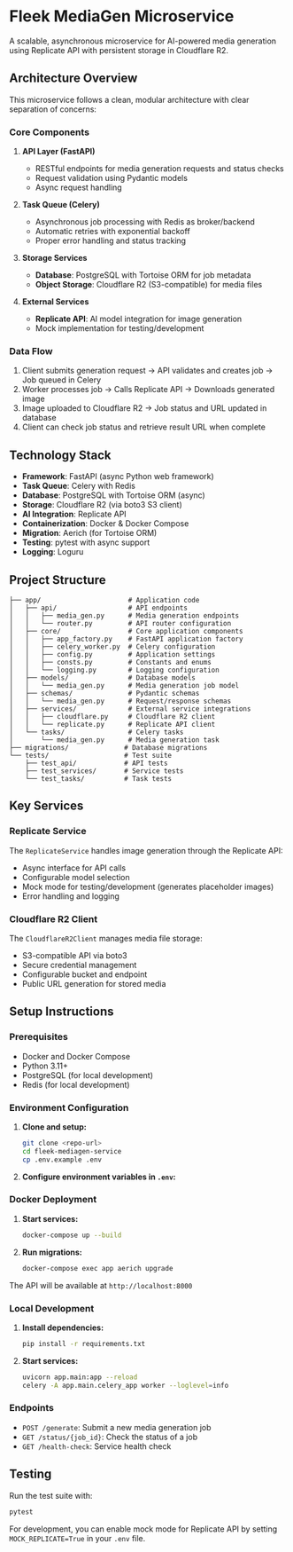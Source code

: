 # Fleek MediaGen Microservice

A scalable, asynchronous microservice for AI-powered media generation using Replicate API with persistent storage in Cloudflare R2.

## Architecture Overview

This microservice follows a clean, modular architecture with clear separation of concerns:

### Core Components

1. **API Layer (FastAPI)**
   - RESTful endpoints for media generation requests and status checks
   - Request validation using Pydantic models
   - Async request handling

2. **Task Queue (Celery)**
   - Asynchronous job processing with Redis as broker/backend
   - Automatic retries with exponential backoff
   - Proper error handling and status tracking

3. **Storage Services**
   - **Database**: PostgreSQL with Tortoise ORM for job metadata
   - **Object Storage**: Cloudflare R2 (S3-compatible) for media files

4. **External Services**
   - **Replicate API**: AI model integration for image generation
   - Mock implementation for testing/development

### Data Flow

1. Client submits generation request → API validates and creates job → Job queued in Celery
2. Worker processes job → Calls Replicate API → Downloads generated image
3. Image uploaded to Cloudflare R2 → Job status and URL updated in database
4. Client can check job status and retrieve result URL when complete

## Technology Stack

- **Framework**: FastAPI (async Python web framework)
- **Task Queue**: Celery with Redis
- **Database**: PostgreSQL with Tortoise ORM (async)
- **Storage**: Cloudflare R2 (via boto3 S3 client)
- **AI Integration**: Replicate API
- **Containerization**: Docker & Docker Compose
- **Migration**: Aerich (for Tortoise ORM)
- **Testing**: pytest with async support
- **Logging**: Loguru

## Project Structure

```
├── app/                      # Application code
│   ├── api/                  # API endpoints
│   │   ├── media_gen.py      # Media generation endpoints
│   │   └── router.py         # API router configuration
│   ├── core/                 # Core application components
│   │   ├── app_factory.py    # FastAPI application factory
│   │   ├── celery_worker.py  # Celery configuration
│   │   ├── config.py         # Application settings
│   │   ├── consts.py         # Constants and enums
│   │   └── logging.py        # Logging configuration
│   ├── models/               # Database models
│   │   └── media_gen.py      # Media generation job model
│   ├── schemas/              # Pydantic schemas
│   │   └── media_gen.py      # Request/response schemas
│   ├── services/             # External service integrations
│   │   ├── cloudflare.py     # Cloudflare R2 client
│   │   └── replicate.py      # Replicate API client
│   └── tasks/                # Celery tasks
│       └── media_gen.py      # Media generation task
├── migrations/              # Database migrations
└── tests/                   # Test suite
    ├── test_api/            # API tests
    ├── test_services/       # Service tests
    └── test_tasks/          # Task tests
```

## Key Services

### Replicate Service

The `ReplicateService` handles image generation through the Replicate API:

- Async interface for API calls
- Configurable model selection
- Mock mode for testing/development (generates placeholder images)
- Error handling and logging

### Cloudflare R2 Client

The `CloudflareR2Client` manages media file storage:

- S3-compatible API via boto3
- Secure credential management
- Configurable bucket and endpoint
- Public URL generation for stored media

## Setup Instructions

### Prerequisites

- Docker and Docker Compose
- Python 3.11+
- PostgreSQL (for local development)
- Redis (for local development)

### Environment Configuration

1. **Clone and setup:**
   ```bash
   git clone <repo-url>
   cd fleek-mediagen-service
   cp .env.example .env
   ```

2. **Configure environment variables in `.env`:**

### Docker Deployment

1. **Start services:**
   ```bash
   docker-compose up --build
   ```

2. **Run migrations:**
   ```bash
   docker-compose exec app aerich upgrade
   ```

The API will be available at `http://localhost:8000`

### Local Development

1. **Install dependencies:**
   ```bash
   pip install -r requirements.txt
   ```

2. **Start services:**
   ```bash
   uvicorn app.main:app --reload
   celery -A app.main.celery_app worker --loglevel=info
   ```

### Endpoints

- `POST /generate`: Submit a new media generation job
- `GET /status/{job_id}`: Check the status of a job
- `GET /health-check`: Service health check

## Testing

Run the test suite with:

```bash
pytest
```

For development, you can enable mock mode for Replicate API by setting `MOCK_REPLICATE=True` in your `.env` file.
        